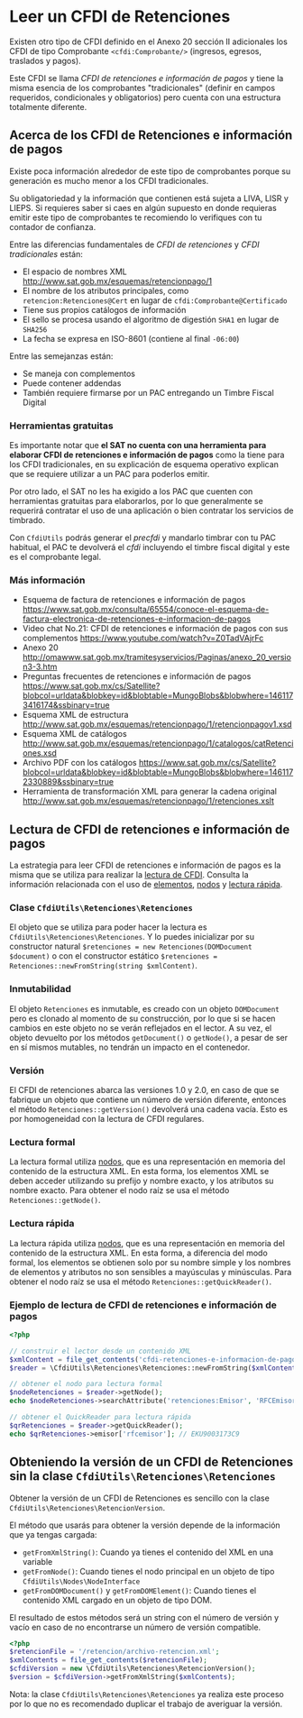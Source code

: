 # Leer un CFDI de Retenciones

Existen otro tipo de CFDI definido en el Anexo 20 sección II adicionales los CFDI de tipo
Comprobante `<cfdi:Comprobante/>` (ingresos, egresos, traslados y pagos).

Este CFDI se llama *CFDI de retenciones e información de pagos* y tiene la misma esencia de
los comprobantes "tradicionales" (definir en campos requeridos, condicionales y obligatorios)
pero cuenta con una estructura totalmente diferente.

## Acerca de los CFDI de Retenciones e información de pagos

Existe poca información alrededor de este tipo de comprobantes porque su generación es mucho
menor a los CFDI tradicionales.

Su obligatoriedad y la información que contienen está sujeta a LIVA, LISR y LIEPS.
Si requieres saber si caes en algún supuesto en donde requieras emitir este tipo de comprobantes
te recomiendo lo verifiques con tu contador de confianza.

Entre las diferencias fundamentales de *CFDI de retenciones* y *CFDI tradicionales* están:

- El espacio de nombres XML <http://www.sat.gob.mx/esquemas/retencionpago/1>
- El nombre de los atributos principales, como `retencion:Retenciones@Cert` en lugar de `cfdi:Comprobante@Certificado`
- Tiene sus propios catálogos de información
- El sello se procesa usando el algoritmo de digestión `SHA1` en lugar de `SHA256`
- La fecha se expresa en ISO-8601 (contiene al final `-06:00`)

Entre las semejanzas están:

- Se maneja con complementos
- Puede contener addendas
- También requiere firmarse por un PAC entregando un Timbre Fiscal Digital


### Herramientas gratuitas

Es importante notar que **el SAT no cuenta con una herramienta para elaborar CFDI de retenciones e información de pagos**
como la tiene para los CFDI tradicionales, en su explicación de esquema operativo explican que se requiere utilizar
a un PAC para poderlos emitir.

Por otro lado, el SAT no les ha exigido a los PAC que cuenten con herramientas gratuitas para elaborarlos,
por lo que generalmente se requerirá contratar el uso de una aplicación o bien contratar los servicios de timbrado.

Con `CfdiUtils` podrás generar el *precfdi* y mandarlo timbrar con tu PAC habitual, el PAC te devolverá el *cfdi*
incluyendo el timbre fiscal digital y este es el comprobante legal.


### Más información

- Esquema de factura de retenciones e información de pagos
  <https://www.sat.gob.mx/consulta/65554/conoce-el-esquema-de-factura-electronica-de-retenciones-e-informacion-de-pagos>
- Video chat No.21: CFDI de retenciones e información de pagos con sus complementos
  <https://www.youtube.com/watch?v=Z0TadVAjrFc>
- Anexo 20
  <http://omawww.sat.gob.mx/tramitesyservicios/Paginas/anexo_20_version3-3.htm>
- Preguntas frecuentes de retenciones e información de pagos
  <https://www.sat.gob.mx/cs/Satellite?blobcol=urldata&blobkey=id&blobtable=MungoBlobs&blobwhere=1461173416174&ssbinary=true>
- Esquema XML de estructura
  <http://www.sat.gob.mx/esquemas/retencionpago/1/retencionpagov1.xsd>
- Esquema XML de catálogos
  <http://www.sat.gob.mx/esquemas/retencionpago/1/catalogos/catRetenciones.xsd>
- Archivo PDF con los catálogos
  <https://www.sat.gob.mx/cs/Satellite?blobcol=urldata&blobkey=id&blobtable=MungoBlobs&blobwhere=1461172330889&ssbinary=true>
- Herramienta de transformación XML para generar la cadena original
  <http://www.sat.gob.mx/esquemas/retencionpago/1/retenciones.xslt>


## Lectura de CFDI de retenciones e información de pagos

La estrategia para leer CFDI de retenciones e información de pagos es la misma que se utiliza para realizar la
[lectura de CFDI](leer-cfdi.md). Consulta la información relacionada con el uso de
[elementos](../componentes/elements.md), [nodos](../componentes/nodes.md) y [lectura rápida](quickreader.md).

### Clase `CfdiUtils\Retenciones\Retenciones`

El objeto que se utiliza para poder hacer la lectura es `CfdiUtils\Retenciones\Retenciones`. Y lo puedes inicializar
por su constructor natural `$retenciones = new Retenciones(DOMDocument $document)` o con el constructor estático
`$retenciones = Retenciones::newFromString(string $xmlContent)`.

### Inmutabilidad

El objeto `Retenciones` es inmutable, es creado con un objeto `DOMDocument` pero es clonado al momento de su
construcción, por lo que si se hacen cambios en este objeto no se verán reflejados en el lector.
A su vez, el objeto devuelto por los métodos `getDocument()` o `getNode()`, a pesar de ser en sí mismos mutables,
no tendrán un impacto en el contenedor.

### Versión

El CFDI de retenciones abarca las versiones 1.0 y 2.0, en caso de que se fabrique un objeto que contiene un número de versión
diferente, entonces el método `Retenciones::getVersion()` devolverá una cadena vacía. Esto es por homogeneidad con la
lectura de CFDI regulares.

### Lectura formal

La lectura formal utiliza [nodos](../componentes/nodes.md), que es una representación en memoria del contenido
de la estructura XML. En esta forma, los elementos XML se deben acceder utilizando su prefijo y nombre exacto,
y los atributos su nombre exacto. Para obtener el nodo raíz se usa el método `Retenciones::getNode()`.

### Lectura rápida

La lectura rápida utiliza [nodos](../componentes/nodes.md), que es una representación en memoria del contenido
de la estructura XML. En esta forma, a diferencia del modo formal, los elementos se obtienen solo por su nombre
simple y los nombres de elementos y atributos no son sensibles a mayúsculas y minúsculas.
Para obtener el nodo raíz se usa el método `Retenciones::getQuickReader()`.

### Ejemplo de lectura de CFDI de retenciones e información de pagos

```php
<?php

// construir el lector desde un contenido XML
$xmlContent = file_get_contents('cfdi-retenciones-e-informacion-de-pagos.xml');
$reader = \CfdiUtils\Retenciones\Retenciones::newFromString($xmlContent);

// obtener el nodo para lectura formal
$nodeRetenciones = $reader->getNode();
echo $nodeRetenciones->searchAttribute('retenciones:Emisor', 'RFCEmisor'); // EKU9003173C9

// obtener el QuickReader para lectura rápida
$qrRetenciones = $reader->getQuickReader();
echo $qrRetenciones->emisor['rfcemisor']; // EKU9003173C9
```


## Obteniendo la versión de un CFDI de Retenciones sin la clase `CfdiUtils\Retenciones\Retenciones`

Obtener la versión de un CFDI de Retenciones es sencillo con la clase `CfdiUtils\Retenciones\RetencionVersion`.

El método que usarás para obtener la versión depende de la información que ya
tengas cargada:

- `getFromXmlString()`: Cuando ya tienes el contenido del XML en una variable
- `getFromNode()`: Cuando tienes el nodo principal en un objeto de tipo `CfdiUtils\Nodes\NodeInterface`
- `getFromDOMDocument()` y `getFromDOMElement()`: Cuando tienes el contenido XML cargado en un objeto de tipo DOM.

El resultado de estos métodos será un string con el número de versión y vacío en
caso de no encontrarse un número de versión compatible.

```php
<?php
$retencionFile = '/retencion/archivo-retencion.xml';
$xmlContents = file_get_contents($retencionFile);
$cfdiVersion = new \CfdiUtils\Retenciones\RetencionVersion();
$version = $cfdiVersion->getFromXmlString($xmlContents);
```

Nota: la clase `CfdiUtils\Retenciones\Retenciones` ya realiza este proceso por lo que no es recomendado
duplicar el trabajo de averiguar la versión.
